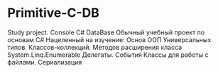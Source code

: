 # Primitive-C-DB
Study project. Console C# DataBase 
Обычный учебный проект по основам C# 
Нацеленный на изучение:
Основ ООП 
Универсальных типов. Классов-коллекций. Методов расширения класса System.Linq.Enumerable
Делегаты. События
Классы для работы с файлами. Сериализация
